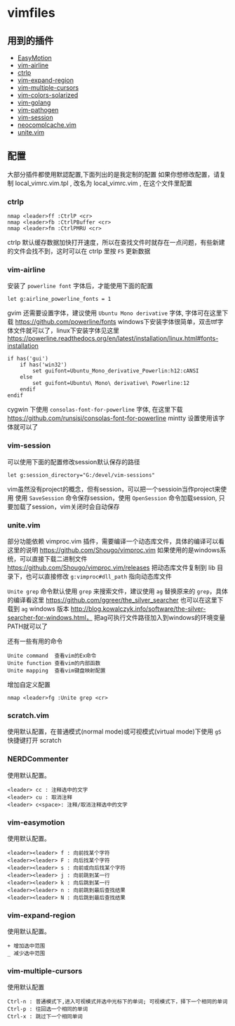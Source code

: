 # vimfiles
## 用到的插件
 * [EasyMotion](https://github.com/Lokaltog/vim-easymotion)
 * [vim-airline](https://github.com/bling/vim-airline)
 * [ctrlp](https://github.com/kien/ctrlp.vim)
 * [vim-expand-region](https://github.com/terryma/vim-expand-region)
 * [vim-multiple-cursors](https://github.com/terryma/vim-multiple-cursors)
 * [vim-colors-solarized](https://github.com/altercation/vim-colors-solarized)
 * [vim-golang](https://github.com/jnwhiteh/vim-golang)
 * [vim-pathogen](https://github.com/tpope/vim-pathogen)
 * [vim-session](https://github.com/xolox/vim-session)
 * [neocomplcache.vim](https://github.com/Shougo/neocomplcache.vim)
 * [unite.vim](https://github.com/Shougo/unite.vim)


## 配置
大部分插件都使用默認配置,下面列出的是我定制的配置
如果你想修改配置，请复制 local_vimrc.vim.tpl , 改名为 local_vimrc.vim , 在这个文件里配置

### ctrlp
```
nmap <leader>ff :CtrlP <cr>
nmap <leader>fb :CtrlPBuffer <cr>
nmap <leader>fm :CtrlPMRU <cr>
```
ctrlp 默认缓存数据加快打开速度，所以在查找文件时就存在一点问题，有些新建的文件会找不到，这时可以在 ctrlp 里按 `F5` 更新数据 

### vim-airline
安装了 `powerline font` 字体后，才能使用下面的配置
```
let g:airline_powerline_fonts = 1
```
gvim 还需要设置字体，建议使用 `Ubuntu Mono derivative` 字体, 字体可在这里下载 https://github.com/powerline/fonts
windows下安装字体很简单，双击ttf字体文件就可以了，linux下安装字体见这里 https://powerline.readthedocs.org/en/latest/installation/linux.html#fonts-installation
```
if has('gui')
	if has('win32')
		set guifont=Ubuntu_Mono_derivative_Powerlin:h12:cANSI
	else
		set guifont=Ubuntu\ Mono\ derivative\ Powerline:12
	endif
endif
```
cygwin 下使用 `consolas-font-for-powerline` 字体, 在这里下载 https://github.com/runsisi/consolas-font-for-powerline
mintty 设置使用该字体就可以了

### vim-session 
可以使用下面的配置修改session默认保存的路径
```
let g:session_directory="G:/devel/vim-sessions"
```
vim虽然没有project的概念，但有session，可以把一个sessioin当作project来使用
使用 `SaveSession` 命令保存session，使用 `OpenSession` 命令加载session, 只要加载了session，vim关闭时会自动保存

### unite.vim
部分功能依赖 vimproc.vim 插件，需要编译一个动态库文件，具体的编译可以看这里的说明 https://github.com/Shougo/vimproc.vim
如果使用的是windows系统，可以直接下载二进制文件 https://github.com/Shougo/vimproc.vim/releases
把动态库文件复制到 lib 目录下，也可以直接修改 `g:vimproc#dll_path` 指向动态库文件

`Unite grep` 命令默认使用 `grep` 来搜索文件，建议使用 `ag` 替换原来的 `grep`，具体的编译看这里 https://github.com/ggreer/the_silver_searcher 
也可以在这里下载到 `ag` windows 版本 http://blog.kowalczyk.info/software/the-silver-searcher-for-windows.html， 把ag可执行文件路径加入到windows的环境变量PATH就可以了

还有一些有用的命令
```
Unite command  查看vim的Ex命令
Unite function 查看vim的内部函数
Unite mapping  查看vim键盘映射配置
```

增加自定义配置
```
nmap <leader>fg :Unite grep <cr>
```

### scratch.vim
使用默认配置，在普通模式(normal mode)或可视模式(virtual mode)下使用 `gS` 快捷键打开 scratch

### NERDCommenter 
使用默认配置。
```
<leader> cc : 注释选中的文字
<leader> cu : 取消注释 
<leader> c<space>: 注释/取消注释选中的文字
```

### vim-easymotion
使用默认配置。
```
<leader><leader> f : 向前找某个字符 
<leader><leader> F : 向后找某个字符 
<leader><leader> s : 向前或向后找某个字符
<leader><leader> j : 向前跳到某一行
<leader><leader> k : 向后跳到某一行
<leader><leader> n : 向前跳到最后查找结果
<leader><leader> N : 向后跳到最后查找结果
```

### vim-expand-region
使用默认配置。 
```
+ 增加选中范围
_ 减少选中范围
```

### vim-multiple-cursors
使用默认配置
```
Ctrl-n : 普通模式下,进入可视模式并选中光标下的单词; 可视模式下，择下一个相同的单词 
Ctrl-p : 往回选一个相同的单词
Ctrl-x : 跳过下一个相同单词
```
